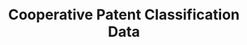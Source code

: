 ---
bigquery: https://console.cloud.google.com/bigquery?p=patents-public-data&d=cpc&page=dataset
citation: '“Cooperative Patent Classification” by the EPO and USPTO, for public use. '
contributors: EPO, USPTO
cost: None
description: Cooperative Patent Classification Data contains the scheme and definitions
  of the Cooperative Patent Classification system for classifying patent documents.
  The CPC is the result of a partnership between the EPO and the USPTO in their joint
  effort to develop a common, internationally compatible classification system for
  technical documents, in particular patent publications, which will be used by both
  offices in the patent granting process
documentation: https://www.cooperativepatentclassification.org/cpcSchemeAndDefinitions
last_edit: Mon, 04 Apr 2022 19:07:06 GMT
location: https://www.cooperativepatentclassification.org/index
maintained_by: USPTO, EPO
schema_fields: '[''date_revised'', ''informativeReferences'', ''dateRevised'', ''titleFull'',
  ''glossary'', ''definition'', ''residualReferences'', ''title_full'', ''not_allocatable'',
  ''limitingReferences'', ''breakdown_code'', ''synonyms'', ''applicationReferences'',
  ''informative_references'', ''child_groups'', ''level'', ''status'', ''childGroups'',
  ''notAllocatable'', ''parents'', ''title_part'', ''ipc_concordant'', ''titlePart'',
  ''children'', ''limiting_references'', ''residual_references'', ''application_references'',
  ''sizeCache'', ''symbol'', ''ipcConcordant'', ''additional_only'', ''breakdownCode'']'
shortname: cooperative_patent_classification
tags:
- patents
- science
title: Cooperative Patent Classification Data
uuid: 984374a7-16e9-4b35-9445-458daceb01bf
---